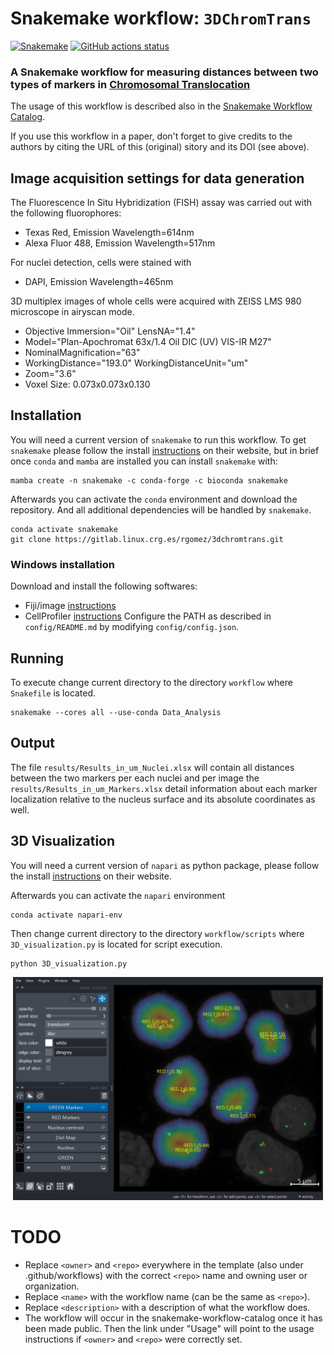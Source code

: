 # Snakemake workflow: `3DChromTrans`

[![Snakemake](https://img.shields.io/badge/snakemake-≥6.3.0-brightgreen.svg)](https://snakemake.github.io)
[![GitHub actions status](https://github.com/<owner>/<repo>/workflows/Tests/badge.svg?branch=main)](https://github.com/<owner>/<repo>/actions?query=branch%3Amain+workflow%3ATests)


### A Snakemake workflow for measuring distances between two types of markers in [Chromosomal Translocation](https://en.wikipedia.org/wiki/Chromosomal_translocation)

The usage of this workflow is described also in the [Snakemake Workflow Catalog](https://snakemake.github.io/snakemake-workflow-catalog/?usage=<owner>%2F<repo>).

If you use this workflow in a paper, don't forget to give credits to the authors by citing the URL of this (original) <repo>sitory and its DOI (see above).


## Image acquisition settings for data generation

The Fluorescence In Situ Hybridization (FISH) assay was carried out
with the following fluorophores:
* Texas Red, Emission Wavelength=614nm
* Alexa Fluor 488, Emission Wavelength=517nm

For nuclei detection, cells were stained with 
* DAPI, Emission Wavelength=465nm

3D multiplex images of whole cells were acquired with ZEISS LMS 980 microscope in airyscan mode.
* Objective Immersion="Oil" LensNA="1.4"
* Model="Plan-Apochromat 63x/1.4 Oil DIC (UV) VIS-IR M27"
* NominalMagnification="63"
* WorkingDistance="193.0" WorkingDistanceUnit="um"
* Zoom="3.6"
* Voxel Size: 0.073x0.073x0.130

## Installation

You will need a current version of `snakemake` to run this workflow. To get `snakemake` please follow the install [instructions](https://snakemake.readthedocs.io/en/stable/getting_started/installation.html) on their website, but in brief once `conda` and `mamba` are installed you can install `snakemake` with:

```
mamba create -n snakemake -c conda-forge -c bioconda snakemake
```

Afterwards you can activate the `conda` environment and download the repository. And all additional dependencies will be handled by `snakemake`.

```
conda activate snakemake
git clone https://gitlab.linux.crg.es/rgomez/3dchromtrans.git
```

### Windows installation

Download and install the following softwares:
* Fiji/image [instructions](https://imagej.net/imagej-wiki-static/Fiji/Downloads)
* CellProfiler [instructions](https://cellprofiler.org/)
Configure the PATH as described in `config/README.md` by modifying `config/config.json`. 

## Running

To execute change current directory to the directory `workflow` where `Snakefile` is located.

```
snakemake --cores all --use-conda Data_Analysis
```

## Output

The file `results/Results_in_um_Nuclei.xlsx` will contain all distances between the two markers per each nuclei and per image
the `results/Results_in_um_Markers.xlsx` detail information about each marker localization relative to the nucleus surface and its absolute coordinates as well.

## 3D Visualization

You will need a current version of `napari` as python package, please follow the install [instructions](https://napari.org/stable/tutorials/fundamentals/installation.html) on their website.

Afterwards you can activate the `napari` environment

```
conda activate napari-env
```

Then change current directory to the directory `workflow/scripts` where `3D_visualization.py` is located for script execution.

```
python 3D_visualization.py
```
<p align="center">
  <img width="496"  src="img/3Dvisualization.png" alt="3D visualization">
</p>


# TODO

* Replace `<owner>` and `<repo>` everywhere in the template (also under .github/workflows) with the correct `<repo>` name and owning user or organization.
* Replace `<name>` with the workflow name (can be the same as `<repo>`).
* Replace `<description>` with a description of what the workflow does.
* The workflow will occur in the snakemake-workflow-catalog once it has been made public. Then the link under "Usage" will point to the usage instructions if `<owner>` and `<repo>` were correctly set.